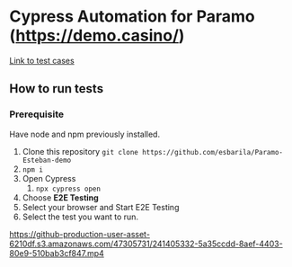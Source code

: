 #  Cypress Automation for Paramo (https://demo.casino/)

[Link to test cases](/features/)

## How to run tests

### Prerequisite
Have node and npm previously installed.

1. Clone this repository
    `git clone https://github.com/esbarila/Paramo-Esteban-demo`
2. `npm i`
4. Open Cypress
    1. `npx cypress open`
5. Choose **E2E Testing**
6. Select your browser and Start E2E Testing
7. Select the test you want to run.

https://github-production-user-asset-6210df.s3.amazonaws.com/47305731/241405332-5a35ccdd-8aef-4403-80e9-510bab3cf847.mp4
